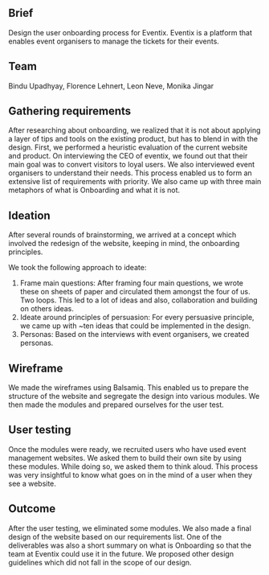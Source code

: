 ## Brief
Design the user onboarding process for Eventix. Eventix is a platform that enables event organisers to manage the tickets for their events.

## Team
Bindu Upadhyay, Florence Lehnert, Leon Neve, Monika Jingar

## Gathering requirements

After researching about onboarding, we realized that it is not about applying a layer of tips and tools on the existing product, but has to blend in with the design. First, we performed a heuristic evaluation of the current website and product. On interviewing the CEO of eventix, we found out that their main goal was to convert visitors to loyal users. We also interviewed event organisers to understand their needs. This process enabled us to form an extensive list of requirements with priority. We also came up with three main metaphors of what is Onboarding and what it is not.

## Ideation

After several rounds of brainstorming, we arrived at a concept which involved the redesign of the website, keeping in mind, the onboarding principles.

We took the following approach to ideate:
1. Frame main questions:
After framing four main questions, we wrote these on sheets of paper and circulated them amongst the four of us. Two loops. This led to a lot of ideas and also, collaboration and building on others ideas.
2. Ideate around principles of persuasion:
For every persuasive principle, we came up with ~ten ideas that could be implemented in the design.
3. Personas:
Based on the interviews with event organisers, we created personas.

## Wireframe

We made the wireframes using Balsamiq. This enabled us to prepare the structure of the website and segregate the design into various modules. We then made the modules and prepared ourselves for the user test.

## User testing

Once the modules were ready, we recruited users who have used event management websites. We asked them to build their own site by using these modules. While doing so, we asked them to think aloud. This process was very insightful to know what goes on in the mind of a user when they see a website.

## Outcome

After the user testing, we eliminated some modules. We also made a final design of the website based on our requirements list. One of the deliverables was also a short summary on what is Onboarding so that the team at Eventix could use it in the future. We proposed other design guidelines which did not fall in the scope of our design.
